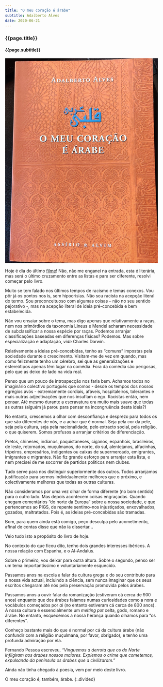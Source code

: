 ```yaml
---
title: "O meu coração é árabe"
subtitle: Adalberto Alves
date: 2020-06-21
---
```


### {{page.title}} ###
#### {{page.subtitle}} ####
![O meu coração é árabe](assets/images/book-list/bk_27.jpg)

Hoje é dia do último [filme](movies.html#caramel)!
Não, não me enganei na entrada, esta é literária, mas será o último cruzamento entre as listas e para ser diferente, resolvi começar pelo livro.

Muito se tem falado nos últimos tempos de racismo e temas conexos. Vou pôr já os pontos nos is, sem hipocrisias. Não sou racista na acepção literal do termo. Sou preconceituoso com algumas coisas – não no seu sentido pejorativo -, mas na acepção literal de ideia pré-concebida e bem estabelecida.

Não vou ensaiar sobre o tema, mas digo apenas que relativamente a raças, nem nos primórdios da taxonomia Lineus e Mendel acharam necessidade de subclassificar a nossa espécie por raças. Podemos arranjar classificações baseadas em diferenças físicas? Podemos. Mas sobre especialização e adaptação, *vide* Charles Darwin.

Relativamente a ideias pré-concebidas, tenho as “comuns” impostas pela sociedade durante o crescimento. Visitam-me de vez em quando, mas como felizmente tenho um cérebro, sei que as generalizações e estereótipos apenas têm lugar na comédia. Fora da comédia são perigosas, pelo que as deixo de lado na vida real.

Penso que um pouco de introspecção nos faria bem. Achamos todos no imaginário colectivo português que somos - desde os tempos dos nossos egrégios avós - extremamente cordiais, afáveis, hospitaleiros, tolerantes e mais outras adjectivações que nos insuflam o ego. Racistas então, nem pensar. Até mesmo durante a escravatura era muito mais suave que todas as outras (alguém já parou para pensar na incongruência desta ideia?)

No entanto, crescemos a olhar com desconfiança e desprezo para todos os que são diferentes de nós, e a achar que é normal. Seja pela cor da pele, seja pela cultura, seja pela nacionalidade, pelo extracto social, pela religião, o que quiserem. Somos profusos a arranjar critérios de diferenciação.

Pretos, chineses, indianos, paquistaneses, ciganos, espanhóis, brasileiros, de leste, retornados, muçulmanos, do norte, do sul, alentejanos, alfacinhas, tripeiros, empresários, indigentes ou caixas de supermercado, emigrantes, imigrantes e migrantes. Não fiz grande esforço para arranjar esta lista, e nem precisei de me socorrer de partidos políticos nem clubes.

Tudo serve para nos distinguir superiormente dos outros. Todos arranjamos justificação para sermos individualmente melhores que o próximo, e colectivamente melhores que todas as outras culturas.

Não consideramos por uma vez olhar de forma diferente (no bom sentido) para o outro lado. Mas depois acontecem coisas engraçadas. Quando chegam comentários “do norte da Europa” sobre a nossa sociedade, e que pertencemos ao PIGS, de repente sentimo-nos injustiçados, enxovalhados, gozados, maltratados. Pois é, as ideias pré-concebidas são tramadas.

Bom, para quem ainda está comigo, peço desculpa pelo acometimento, afinal de contas disse que não ia dissertar…

Veio tudo isto a propósito do livro de hoje.

No contexto do que ficou dito, tenho dois grandes interesses ibéricos. A nossa relação com Espanha, e o Al-Andalus.

Sobre o primeiro, vou deixar para outra altura. Sobre o segundo, penso ser um tema importantíssimo e voluntariamente esquecido.

Passamos anos na escola a falar da cultura grega e do seu contributo para a nossa vida actual, incluindo a ciência, sem nunca imaginar que os seus escritos chegaram até nós pela preservação promovida pelos árabes.

Passamos anos a ouvir falar da romanização (estiveram cá cerca de 900 anos) enquanto que dos árabes falamos numas curiosidades como a nora e vocábulos começados por *al* (no entanto estiveram cá cerca de 800 anos).
A nossa cultura é essencialmente um *melting pot* celta, godo, romano e árabe. No entanto, esquecemos a nossa herança quando olhamos para “os diferentes”.

Conheço bastante mais do que é normal por cá da cultura árabe (não confundir com a religião muçulmana, por favor, obrigado), e tenho uma profunda admiração por ela.

Fernando Pessoa escreveu, *“Vinguemos a derrota que os do Norte infligiram aos árabes nossos maiores. Expiemos o crime que cometemos, expulsando da península os árabes que a civilizaram.”*

Ainda não tinha chegado à poesia, vem por meio deste livro.

O meu coração é, também, árabe.
{:.divided}